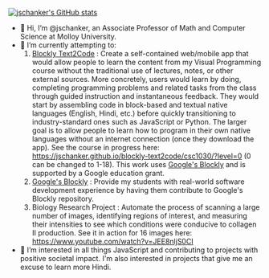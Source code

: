 [![jschanker's GitHub stats](https://github-readme-stats.vercel.app/api?username=jschanker&show_icons=true&theme=cobalt)](https://github.com/anuraghazra/github-readme-stats)
<!--[![Top Langs](https://github-readme-stats.vercel.app/api/top-langs/?username=jschanker&show_icons=true&theme=cobalt)](https://github.com/anuraghazra/github-readme-stats)-->
- 👋 Hi, I’m @jschanker, an Associate Professor of Math and Computer Science at Molloy University.
- 🔭 I’m currently attempting to:
  1. [Blockly Text2Code](https://github.com/jschanker/blockly-text2code) : Create a self-contained web/mobile app that would allow people to learn the content from my Visual Programming course without the traditional use of lectures, notes, or other external sources.  More concretely, users would learn by doing, completing programming problems and related tasks from the class through guided instruction and instantaneous feedback.  They would start by assembling code in block-based and textual native languages (English, Hindi, etc.) before quickly transitioning to industry-standard ones such as JavaScript or Python.  The larger goal is to allow people to learn how to program in their own native languages without an internet connection (once they download the app).  See the course in progress here: https://jschanker.github.io/blockly-text2code/csc1030/?level=0 (0 can be changed to 1-18).  This work uses [Google's Blockly](https://github.com/google/blockly) and is supported by a Google education grant.
  2. [Google's Blockly](https://github.com/google/blockly) : Provide my students with real-world software development experience by having them contribute to Google's Blockly repository.
  3. Biology Research Project : Automate the process of scanning a large number of images, identifying regions of interest, and measuring their intensities to see which conditions were conducive to collagen II production.  See it in action for 16 images here: https://www.youtube.com/watch?v=JEE8nljS0CI 
- 👀 I’m interested in all things JavaScript and contributing to projects with positive societal impact.  I'm also interested in projects that give me an excuse to learn more Hindi.
<!-- - 🌱 I’m currently learning ...
- 💞️ I’m looking to collaborate on ...
- 📫 How to reach me ...-->

<!---
jschanker/jschanker is a ✨ special ✨ repository because its `README.md` (this file) appears on your GitHub profile.
You can click the Preview link to take a look at your changes.
--->
